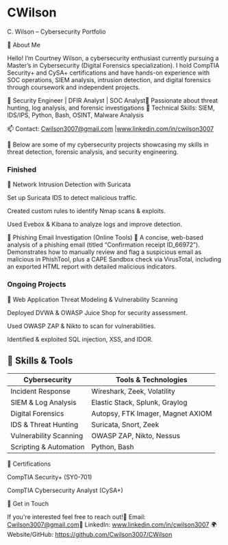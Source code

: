 # CWilson
C. Wilson – Cybersecurity Portfolio



👋 About Me

Hello! I’m Courtney Wilson, a cybersecurity enthusiast currently pursuing a Master’s in Cybersecurity (Digital Forensics specialization). I hold CompTIA Security+ and CySA+ certifications and have hands-on experience with SOC operations, SIEM analysis, intrusion detection, and digital forensics through coursework and independent projects.

🔹 Security Engineer | DFIR Analyst | SOC Analyst🔹 Passionate about threat hunting, log analysis, and forensic investigations
🔹 Technical Skills: SIEM, IDS/IPS, Python, Bash, OSINT, Malware Analysis

📫 Contact: Cwilson3007@gmail.com  |www.linkedin.com/in/cwilson3007 


🚀 Below are some of my cybersecurity projects showcasing my skills in threat detection, forensic analysis, and security engineering.

### Finished
🔹 Network Intrusion Detection with Suricata

Set up Suricata IDS to detect malicious traffic.

Created custom rules to identify Nmap scans & exploits.

Used Evebox & Kibana to analyze logs and improve detection.

🐠 Phishing Email Investigation (Online Tools) 🔎
A concise, web-based analysis of a phishing email (titled “Confirmation receipt ID_66972”).
Demonstrates how to manually review and flag a suspicious email as malicious in PhishTool, 
plus a CAPE Sandbox check via VirusTotal, including an exported HTML report with detailed malicious indicators.


### Ongoing Projects

🔹 Web Application Threat Modeling & Vulnerability Scanning

Deployed DVWA & OWASP Juice Shop for security assessment.

Used OWASP ZAP & Nikto to scan for vulnerabilities.

Identified & exploited SQL injection, XSS, and IDOR.


## **🔧 Skills & Tools**

| **Cybersecurity**        | **Tools & Technologies**          |
| ------------------------ | --------------------------------- |
| Incident Response        | Wireshark, Zeek, Volatility       |
| SIEM & Log Analysis      | Elastic Stack, Splunk, Graylog    |
| Digital Forensics        | Autopsy, FTK Imager, Magnet AXIOM |
| IDS & Threat Hunting     | Suricata, Snort, Zeek             |
| Vulnerability Scanning   | OWASP ZAP, Nikto, Nessus          |
| Scripting & Automation   | Python, Bash                      |



📜 Certifications

CompTIA Security+ (SY0-701)

CompTIA Cybersecurity Analyst (CySA+)


📩 Get in Touch

If you're interested feel free to reach out!📧 Email: Cwilson3007@gmail.com🔗 LinkedIn: www.linkedin.com/in/cwilson3007 🌍 Website/GitHub: https://github.com/Cwilson3007/CWilson
